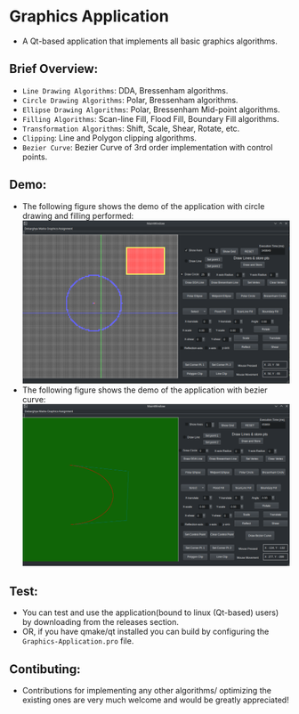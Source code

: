 # Graphics Application

- A Qt-based application that implements all basic graphics algorithms.

## Brief Overview:

- `Line Drawing Algorithms`: DDA, Bressenham algorithms.
- `Circle Drawing Algorithms`: Polar, Bressenham algorithms.
- `Ellipse Drawing Algorithms`: Polar, Bressenham Mid-point algorithms.
- `Filling Algorithms`: Scan-line Fill, Flood Fill, Boundary Fill algorithms.
- `Transformation Algorithms`: Shift, Scale, Shear, Rotate, etc.
- `Clipping`: Line and Polygon clipping algorithms.
- `Bezier Curve`: Bezier Curve of 3rd order implementation with control points.

## Demo:
- The following figure shows the demo of the application with circle drawing and filling performed:<br>
![Screenshot](./ss.png)
- The following figure shows the demo of the application with bezier curve:<br>
![Screenshot](./ss2.png)

## Test:
- You can test and use the application(bound to linux (Qt-based) users) by downloading from the releases section.
- OR, if you have qmake/qt installed you can build by configuring the `Graphics-Application.pro` file.

## Contibuting:
- Contributions for implementing any other algorithms/ optimizing the existing ones are very much welcome and would be greatly appreciated!
